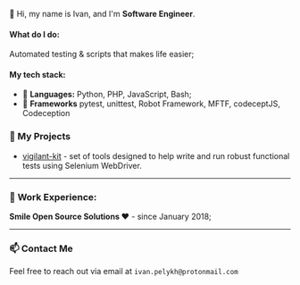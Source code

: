 <!--
**ivpel/ivpel** is a ✨ _special_ ✨ repository because its `README.md` (this file) appears on your GitHub profile.

Here are some ideas to get you started:

- 🔭 I’m currently working on ...
- 🌱 I’m currently learning ...
- 👯 I’m looking to collaborate on ...
- 🤔 I’m looking for help with ...
- 💬 Ask me about ...
- 📫 How to reach me: ...
- 😄 Pronouns: ...
- ⚡ Fun fact: ...
-->


👋 Hi, my name is Ivan, and I'm **Software Engineer**.

#### What do I do:
Automated testing & scripts that makes life easier;

#### My tech stack:

- 🐍 **Languages:** Python, PHP, JavaScript, Bash;
- 🧩 **Frameworks** pytest, unittest, Robot Framework, MFTF, codeceptJS, Codeception 

### 📝 My Projects
- [vigilant-kit](https://github.com/ivpel/vigilant-kit) - set of tools designed to help write and run robust functional tests using Selenium WebDriver. 

---

### 💼 **Work Experience:**

**Smile Open Source Solutions ❤️**  -  since January 2018;


---

### 📫 **Contact Me**
Feel free to reach out via email at `ivan.pelykh@protonmail.com`

